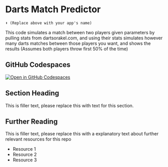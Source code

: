 # Darts Match Predictor
```
⬆️ (Replace above with your app's name)
```

This code simulates a match between two players given parameters by pulling stats from dartsorakel.com, and using their stats simulates however many darts matches between those players you want, and shows the results (Assumes both players throw first 50% of the time)

## GitHub Codespaces

[![Open in GitHub Codespaces](https://github.com/codespaces/badge.svg)](https://codespaces.new/streamlit/app-starter-kit?quickstart=1)

## Section Heading

This is filler text, please replace this with text for this section.

## Further Reading

This is filler text, please replace this with a explanatory text about further relevant resources for this repo
- Resource 1
- Resource 2
- Resource 3
